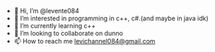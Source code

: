 - 👋 Hi, I’m @levente084
- 👀 I’m interested in programming in c++, c#.(and maybe in java idk)
- 🌱 I’m currently learning c++
- 💞️ I’m looking to collaborate on dunno
- 📫 How to reach me levichannel084@gmail.com


